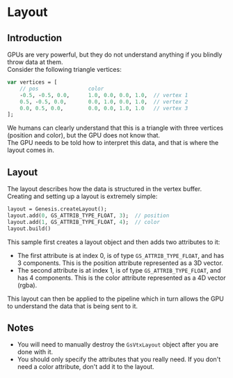 # Layout
## Introduction
GPUs are very powerful, but they do not understand anything if you blindly throw data at them.  
Consider the following triangle vertices:  
```hx
var vertices = [
    // pos                color
    -0.5, -0.5, 0.0,      1.0, 0.0, 0.0, 1.0,  // vertex 1
    0.5, -0.5, 0.0,       0.0, 1.0, 0.0, 1.0,  // vertex 2
    0.0, 0.5, 0.0,        0.0, 0.0, 1.0, 1.0   // vertex 3
];
```
We humans can clearly understand that this is a triangle with three vertices (position and color), but the GPU does not know that.  
The GPU needs to be told how to interpret this data, and that is where the layout comes in.  

## Layout
The layout describes how the data is structured in the vertex buffer. Creating and setting up a layout is extremely simple:  
```hx
layout = Genesis.createLayout();
layout.add(0, GS_ATTRIB_TYPE_FLOAT, 3);  // position
layout.add(1, GS_ATTRIB_TYPE_FLOAT, 4);  // color
layout.build()
```

This sample first creates a layout object and then adds two attributes to it:  
- The first attribute is at index 0, is of type `GS_ATTRIB_TYPE_FLOAT`, and has 3 components. This is the position attribute represented as a 3D vector.
- The second attribute is at index 1, is of type `GS_ATTRIB_TYPE_FLOAT`, and has 4 components. This is the color attribute represented as a 4D vector (rgba).

This layout can then be applied to the pipeline which in turn allows the GPU to understand the data that is being sent to it.

## Notes
- You will need to manually destroy the `GsVtxLayout` object after you are done with it.
- You should only specify the attributes that you really need. If you don't need a color attribute, don't add it to the layout.